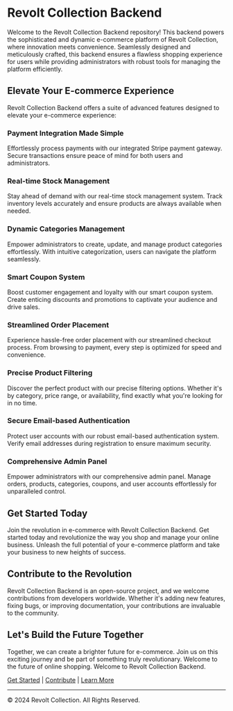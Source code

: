 # Revolt Collection Backend

Welcome to the Revolt Collection Backend repository! This backend powers the sophisticated and dynamic e-commerce platform of Revolt Collection, where innovation meets convenience. Seamlessly designed and meticulously crafted, this backend ensures a flawless shopping experience for users while providing administrators with robust tools for managing the platform efficiently.

## Elevate Your E-commerce Experience

Revolt Collection Backend offers a suite of advanced features designed to elevate your e-commerce experience:

### Payment Integration Made Simple

Effortlessly process payments with our integrated Stripe payment gateway. Secure transactions ensure peace of mind for both users and administrators.

### Real-time Stock Management

Stay ahead of demand with our real-time stock management system. Track inventory levels accurately and ensure products are always available when needed.

### Dynamic Categories Management

Empower administrators to create, update, and manage product categories effortlessly. With intuitive categorization, users can navigate the platform seamlessly.

### Smart Coupon System

Boost customer engagement and loyalty with our smart coupon system. Create enticing discounts and promotions to captivate your audience and drive sales.

### Streamlined Order Placement

Experience hassle-free order placement with our streamlined checkout process. From browsing to payment, every step is optimized for speed and convenience.

### Precise Product Filtering

Discover the perfect product with our precise filtering options. Whether it's by category, price range, or availability, find exactly what you're looking for in no time.

### Secure Email-based Authentication

Protect user accounts with our robust email-based authentication system. Verify email addresses during registration to ensure maximum security.

### Comprehensive Admin Panel

Empower administrators with our comprehensive admin panel. Manage orders, products, categories, coupons, and user accounts effortlessly for unparalleled control.

## Get Started Today

Join the revolution in e-commerce with Revolt Collection Backend. Get started today and revolutionize the way you shop and manage your online business. Unleash the full potential of your e-commerce platform and take your business to new heights of success.

## Contribute to the Revolution

Revolt Collection Backend is an open-source project, and we welcome contributions from developers worldwide. Whether it's adding new features, fixing bugs, or improving documentation, your contributions are invaluable to the community.

## Let's Build the Future Together

Together, we can create a brighter future for e-commerce. Join us on this exciting journey and be part of something truly revolutionary. Welcome to the future of online shopping. Welcome to Revolt Collection Backend.

[Get Started](#) | [Contribute](#) | [Learn More](#)

---

© 2024 Revolt Collection. All Rights Reserved.
